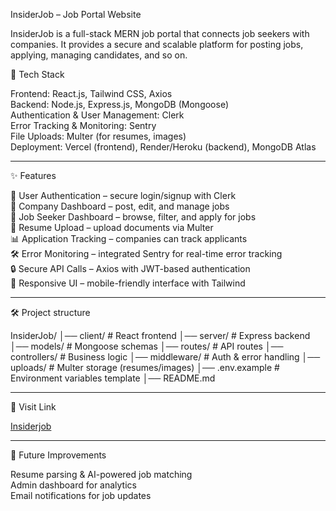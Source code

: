 InsiderJob – Job Portal Website

InsiderJob is a full-stack MERN job portal that connects job seekers with companies. It provides a secure and scalable platform for posting jobs, applying, managing candidates, and so on.

🚀 Tech Stack

Frontend: React.js, Tailwind CSS, Axios <br>
Backend: Node.js, Express.js, MongoDB (Mongoose) <br>
Authentication & User Management: Clerk <br>
Error Tracking & Monitoring: Sentry <br>
File Uploads: Multer (for resumes, images) <br>
Deployment: Vercel (frontend), Render/Heroku (backend), MongoDB Atlas <br>

__________________________________________________________________________

✨ Features

👤 User Authentication – secure login/signup with Clerk <br>
🏢 Company Dashboard – post, edit, and manage jobs <br>
💼 Job Seeker Dashboard – browse, filter, and apply for jobs<br>
📄 Resume Upload – upload documents via Multer <br>
📊 Application Tracking – companies can track applicants <br>
🛠️ Error Monitoring – integrated Sentry for real-time error tracking <br>
🔒 Secure API Calls – Axios with JWT-based authentication <br>
📱 Responsive UI – mobile-friendly interface with Tailwind <br>

__________________________________________________________________________

🛠️ Project structure

InsiderJob/
│── client/         # React frontend
│── server/         # Express backend
│── models/         # Mongoose schemas
│── routes/         # API routes
│── controllers/    # Business logic
│── middleware/     # Auth & error handling
│── uploads/        # Multer storage (resumes/images)
│── .env.example    # Environment variables template
│── README.md

__________________________________________________________________________

📱 Visit Link

<a href="https://job-portal-full-stack-client-wine.vercel.app/">Insiderjob</a>


__________________________________________________________________________

🚧 Future Improvements

Resume parsing & AI-powered job matching <br>
Admin dashboard for analytics <br>
Email notifications for job updates

